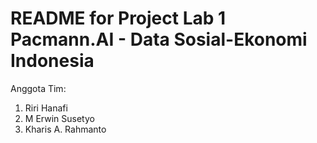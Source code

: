 # README for Project Lab 1 Pacmann.AI - Data Sosial-Ekonomi Indonesia

Anggota Tim:
1. Riri Hanafi
2. M Erwin Susetyo
3. Kharis A. Rahmanto
